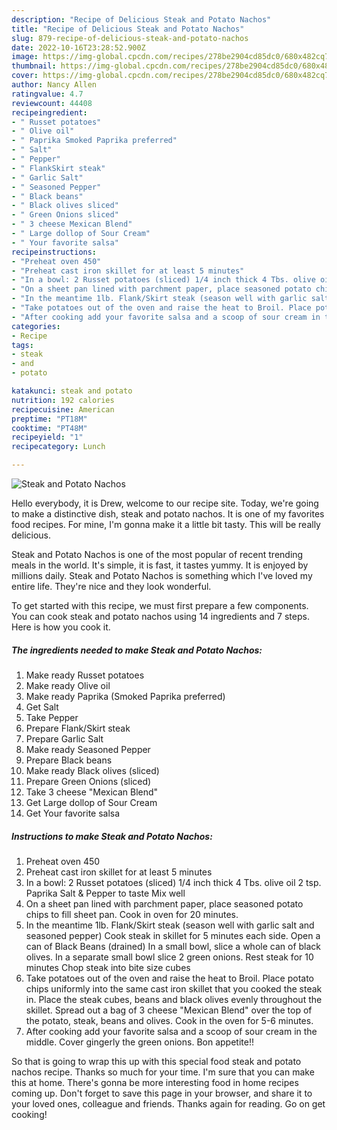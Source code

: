 ```yaml
---
description: "Recipe of Delicious Steak and Potato Nachos"
title: "Recipe of Delicious Steak and Potato Nachos"
slug: 879-recipe-of-delicious-steak-and-potato-nachos
date: 2022-10-16T23:28:52.900Z
image: https://img-global.cpcdn.com/recipes/278be2904cd85dc0/680x482cq70/steak-and-potato-nachos-recipe-main-photo.jpg
thumbnail: https://img-global.cpcdn.com/recipes/278be2904cd85dc0/680x482cq70/steak-and-potato-nachos-recipe-main-photo.jpg
cover: https://img-global.cpcdn.com/recipes/278be2904cd85dc0/680x482cq70/steak-and-potato-nachos-recipe-main-photo.jpg
author: Nancy Allen
ratingvalue: 4.7
reviewcount: 44408
recipeingredient:
- " Russet potatoes"
- " Olive oil"
- " Paprika Smoked Paprika preferred"
- " Salt"
- " Pepper"
- " FlankSkirt steak"
- " Garlic Salt"
- " Seasoned Pepper"
- " Black beans"
- " Black olives sliced"
- " Green Onions sliced"
- " 3 cheese Mexican Blend"
- " Large dollop of Sour Cream"
- " Your favorite salsa"
recipeinstructions:
- "Preheat oven 450"
- "Preheat cast iron skillet for at least 5 minutes"
- "In a bowl: 2 Russet potatoes (sliced) 1/4 inch thick 4 Tbs. olive oil 2 tsp. Paprika Salt &amp; Pepper to taste Mix well"
- "On a sheet pan lined with parchment paper, place seasoned potato chips to fill sheet pan. Cook in oven for 20 minutes."
- "In the meantime 1lb. Flank/Skirt steak (season well with garlic salt and seasoned pepper) Cook steak in skillet for 5 minutes each side. Open a can of Black Beans (drained) In a small bowl, slice a whole can of black olives. In a separate small bowl slice 2 green onions. Rest steak for 10 minutes Chop steak into bite size cubes"
- "Take potatoes out of the oven and raise the heat to Broil. Place potato chips uniformly into the same cast iron skillet that you cooked the steak in. Place the steak cubes, beans and black olives evenly throughout the skillet. Spread out a bag of 3 cheese &#34;Mexican Blend&#34; over the top of the potato, steak, beans and olives. Cook in the oven for 5-6 minutes."
- "After cooking add your favorite salsa and a scoop of sour cream in the middle. Cover gingerly the green onions. Bon appetite!!"
categories:
- Recipe
tags:
- steak
- and
- potato

katakunci: steak and potato 
nutrition: 192 calories
recipecuisine: American
preptime: "PT18M"
cooktime: "PT48M"
recipeyield: "1"
recipecategory: Lunch

---
```



![Steak and Potato Nachos](https://img-global.cpcdn.com/recipes/278be2904cd85dc0/680x482cq70/steak-and-potato-nachos-recipe-main-photo.jpg)

Hello everybody, it is Drew, welcome to our recipe site. Today, we're going to make a distinctive dish, steak and potato nachos. It is one of my favorites food recipes. For mine, I'm gonna make it a little bit tasty. This will be really delicious.



Steak and Potato Nachos is one of the most popular of recent trending meals in the world. It's simple, it is fast, it tastes yummy. It is enjoyed by millions daily. Steak and Potato Nachos is something which I've loved my entire life. They're nice and they look wonderful.


To get started with this recipe, we must first prepare a few components. You can cook steak and potato nachos using 14 ingredients and 7 steps. Here is how you cook it.

<!--inarticleads1-->

##### The ingredients needed to make Steak and Potato Nachos:

1. Make ready  Russet potatoes
1. Make ready  Olive oil
1. Make ready  Paprika (Smoked Paprika preferred)
1. Get  Salt
1. Take  Pepper
1. Prepare  Flank/Skirt steak
1. Prepare  Garlic Salt
1. Make ready  Seasoned Pepper
1. Prepare  Black beans
1. Make ready  Black olives (sliced)
1. Prepare  Green Onions (sliced)
1. Take  3 cheese &#34;Mexican Blend&#34;
1. Get  Large dollop of Sour Cream
1. Get  Your favorite salsa




<!--inarticleads2-->

##### Instructions to make Steak and Potato Nachos:

1. Preheat oven 450
1. Preheat cast iron skillet for at least 5 minutes
1. In a bowl: 2 Russet potatoes (sliced) 1/4 inch thick 4 Tbs. olive oil 2 tsp. Paprika Salt &amp; Pepper to taste Mix well
1. On a sheet pan lined with parchment paper, place seasoned potato chips to fill sheet pan. Cook in oven for 20 minutes.
1. In the meantime 1lb. Flank/Skirt steak (season well with garlic salt and seasoned pepper) Cook steak in skillet for 5 minutes each side. Open a can of Black Beans (drained) In a small bowl, slice a whole can of black olives. In a separate small bowl slice 2 green onions. Rest steak for 10 minutes Chop steak into bite size cubes
1. Take potatoes out of the oven and raise the heat to Broil. Place potato chips uniformly into the same cast iron skillet that you cooked the steak in. Place the steak cubes, beans and black olives evenly throughout the skillet. Spread out a bag of 3 cheese &#34;Mexican Blend&#34; over the top of the potato, steak, beans and olives. Cook in the oven for 5-6 minutes.
1. After cooking add your favorite salsa and a scoop of sour cream in the middle. Cover gingerly the green onions. Bon appetite!!




So that is going to wrap this up with this special food steak and potato nachos recipe. Thanks so much for your time. I'm sure that you can make this at home. There's gonna be more interesting food in home recipes coming up. Don't forget to save this page in your browser, and share it to your loved ones, colleague and friends. Thanks again for reading. Go on get cooking!
